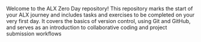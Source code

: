 Welcome to the ALX Zero Day repository! This repository marks the start of your ALX journey and includes tasks and exercises to be completed on your very first day. It covers the basics of version control, using Git and GitHub, and serves as an introduction to collaborative coding and project submission workflows
